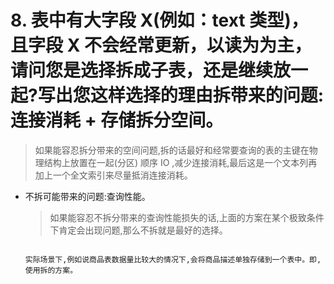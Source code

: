 # 8. 表中有大字段 X(例如：text 类型)，且字段 X 不会经常更新，以读为为主，请问您是选择拆成子表，还是继续放一起?写出您这样选择的理由拆带来的问题:连接消耗 + 存储拆分空间。

  > 如果能容忍拆分带来的空间问题,拆的话最好和经常要查询的表的主键在物理结构上放置在一起(分区) 顺序 IO ,减少连接消耗,最后这是一个文本列再加上一个全文索引来尽量抵消连接消耗。

- 不拆可能带来的问题:查询性能。

  > 如果能容忍不拆分带来的查询性能损失的话,上面的方案在某个极致条件下肯定会出现问题,那么不拆就是最好的选择。

                                                                                                                                                                                                                                                                实际场景下,例如说商品表数据量比较大的情况下,会将商品描述单独存储到一个表中。即,使用拆的方案。

